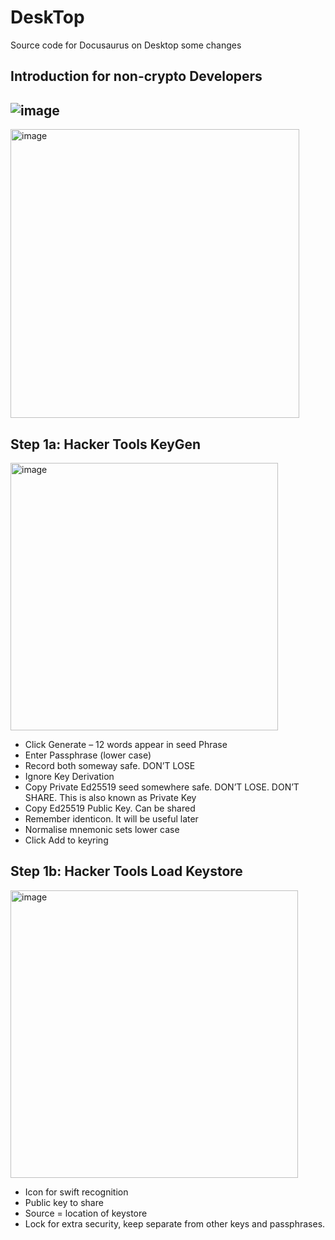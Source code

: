 # DeskTop
Source code for Docusaurus on Desktop
some changes

## Introduction for non-crypto Developers
![image](https://github.com/user-attachments/assets/e8043847-93f2-416b-8259-3ddbef81d1e4)
-
<img width="462" alt="image" src="https://github.com/user-attachments/assets/a8fe1f34-50d1-4dfb-bf77-d0a3d86ef20b" />




## Step 1a: Hacker Tools KeyGen
<img width="428" alt="image" src="https://github.com/user-attachments/assets/33c74dff-de8c-41a3-ac57-b76ec5d02081" />

- Click Generate – 12 words appear in seed Phrase
- Enter Passphrase (lower case)
- Record both someway safe. DON’T LOSE
- Ignore Key Derivation
- Copy Private Ed25519 seed somewhere safe. DON’T LOSE. DON’T SHARE. This is also known as Private Key
- Copy Ed25519 Public Key. Can be shared
- Remember identicon.  It will be useful later
- Normalise mnemonic sets lower case
- Click Add to keyring
## Step 1b: Hacker Tools Load Keystore
<img width="460" alt="image" src="https://github.com/user-attachments/assets/213b510c-de97-45db-a5cf-fedfabcb310f" />

- Icon for swift recognition 
- Public key to share
- Source = location of keystore 
- Lock for extra security, keep separate from other keys and passphrases.

